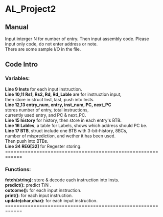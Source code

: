 # AL_Project2
## Manual
Input interger N for number of entry.
Then input assembly code.
Please input only code, do not enter address or note.
<br />
There are some sample I/O in the file.
<br />

## Code Intro<br/>

### Variables:<br/>
**Line 9 Insts** for each input instruction.<br/>
**Line 10,11 Rs1, Rs2, Rd, Rd_Lable** are for instruction input,<br/>
then store in struct Inst, last, push into Insts.<br/>
**Line 12,13 entry_num, entry, inst_num, PC, next_PC**<br/>
stores number of entry, total instructions,<br/>
currently used entry, and PC & next_PC.<br/>
**Line 15 history** for history, then store in each entry's BTB.<br/>
**Line 16 Lables**, a table for Labels, shows which address should PC be.<br/>
**Line 17 BTB**, struct include one BTB with 3-bit-history, 8BCs,<br/>
number of misprediction, and wether it has been used.<br/>
Then push into BTBs.<br/>
**Line 34 REG[32]** for Regester storing.<br/>
============================================================<br/>

### Functions:<br/>
**fetch(string):** store & decode each instruction into Insts.<br/>
**predict():** predict T/N .<br/>
**outcome():** for each input instruction.<br/>
**print():** for each input instruction.<br/>
**update(char,char):** for each input instruction.<br/>
============================================================<br/>

